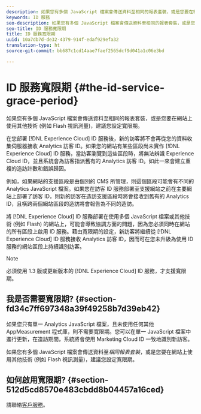 ```yaml
---
description: 如果您有多個 JavaScript 檔案會傳送資料至相同的報表套裝，或是您要在網站上使用其他技術 (例如 Flash 視訊測量)，建議您設定寬限期。
keywords: ID 服務
seo-description: 如果您有多個 JavaScript 檔案會傳送資料至相同的報表套裝，或是您要在網站上使用其他技術 (例如 Flash 視訊測量)，建議您設定寬限期。
seo-title: ID 服務寬限期
title: ID 服務寬限期
uuid: 10a7db7d-de32-4379-914f-edaf929efa32
translation-type: ht
source-git-commit: bb687c1cd14aae7faef2565dcf9d041a1c06e3bd

---
```



# ID 服務寬限期 {#the-id-service-grace-period}

如果您有多個 JavaScript 檔案會傳送資料至相同的報表套裝，或是您要在網站上使用其他技術 (例如 Flash 視訊測量)，建議您設定寬限期。

在您部署 [!DNL Experience Cloud] ID 服務後，新的訪客將不會再從您的資料收集伺服器接收 Analytics 訪客 ID。如果您的網站有某些區段尚未實作 [!DNL Experience Cloud] ID 服務，當訪客瀏覽到這些區段時，將無法辨識 Experience Cloud ID，並且系統會為訪客指派舊有的 Analytics 訪客 ID。如此一來會建立重複的造訪計數和錯誤歸因。

例如，如果網站的支援區段是由個別的 CMS 所管理，則這個區段可能會有不同的 Analytics JavaScript 檔案。如果您在訪客 ID 服務部署至支援網站之前在主要網站上部署了訪客 ID，則新的訪客在造訪支援區段時將會接收到舊有的 Analytics ID，且橫跨兩個網站區段的造訪將會報告為不同的造訪。

將 [!DNL Experience Cloud] ID 服務部署在使用多個 JavaScript 檔案或其他技術 (例如 Flash) 的網站上，可能會導致協調方面的問題，因為您必須同時在網站的所有區段上啟用 ID 服務。藉由寬限期的設定，新訪客將繼續從 [!DNL Experience Cloud] ID 服務接收 Analytics 訪客 ID，因而可在您未升級為使用 ID 服務的網站區段上持續識別訪客。

>[!NOTE]
>
>必須使用 1.3 版或更新版本的 [!DNL Experience Cloud] ID 服務，才支援寬限期。

## 我是否需要寬限期? {#section-fd34c7ff697348a39f49258b7d39eb42}

如果您只有單一 Analytics JavaScript 檔案，且未使用任何其他 AppMeasurement 程式庫，則不需要寬限期。您可以在單一 JavaScript 檔案中進行更新，在造訪期間，系統將會使用 Marketing Cloud ID 一致地識別新訪客。

如果您有多個 JavaScript 檔案會傳送資料至*相同報表套裝*，或是您要在網站上使用其他技術 (例如 Flash 視訊測量)，建議您設定寬限期。

## 如何啟用寬限期? {#section-512d5cd8570e483cbdd8b04457a16ced}

請聯絡[客戶服務](https://helpx.adobe.com/tw/marketing-cloud/contact-support.html)。
